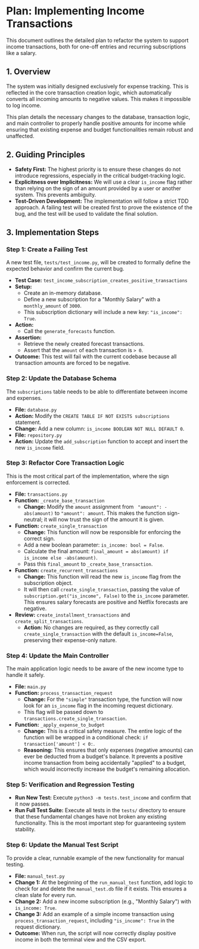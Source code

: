 # Plan: Implementing Income Transactions

This document outlines the detailed plan to refactor the system to support income transactions, both for one-off entries and recurring subscriptions like a salary.

## 1. Overview

The system was initially designed exclusively for expense tracking. This is reflected in the core transaction creation logic, which automatically converts all incoming amounts to negative values. This makes it impossible to log income.

This plan details the necessary changes to the database, transaction logic, and main controller to properly handle positive amounts for income while ensuring that existing expense and budget functionalities remain robust and unaffected.

## 2. Guiding Principles

-   **Safety First:** The highest priority is to ensure these changes do not introduce regressions, especially in the critical budget-tracking logic.
-   **Explicitness over Implicitness:** We will use a clear `is_income` flag rather than relying on the sign of an amount provided by a user or another system. This prevents ambiguity.
-   **Test-Driven Development:** The implementation will follow a strict TDD approach. A failing test will be created first to prove the existence of the bug, and the test will be used to validate the final solution.

## 3. Implementation Steps

### Step 1: Create a Failing Test

A new test file, `tests/test_income.py`, will be created to formally define the expected behavior and confirm the current bug.

-   **Test Case:** `test_income_subscription_creates_positive_transactions`
-   **Setup:**
    -   Create an in-memory database.
    -   Define a new subscription for a "Monthly Salary" with a `monthly_amount` of `3000`.
    -   This subscription dictionary will include a new key: `"is_income": True`.
-   **Action:**
    -   Call the `generate_forecasts` function.
-   **Assertion:**
    -   Retrieve the newly created forecast transactions.
    -   Assert that the `amount` of each transaction is `> 0`.
-   **Outcome:** This test will fail with the current codebase because all transaction amounts are forced to be negative.

### Step 2: Update the Database Schema

The `subscriptions` table needs to be able to differentiate between income and expenses.

-   **File:** `database.py`
-   **Action:** Modify the `CREATE TABLE IF NOT EXISTS subscriptions` statement.
-   **Change:** Add a new column: `is_income BOOLEAN NOT NULL DEFAULT 0`.
-   **File:** `repository.py`
-   **Action:** Update the `add_subscription` function to accept and insert the new `is_income` field.

### Step 3: Refactor Core Transaction Logic

This is the most critical part of the implementation, where the sign enforcement is corrected.

-   **File:** `transactions.py`
-   **Function:** `_create_base_transaction`
    -   **Change:** Modify the `amount` assignment from ` "amount": -abs(amount)` to `"amount": amount`. This makes the function sign-neutral; it will now trust the sign of the amount it is given.
-   **Function:** `create_single_transaction`
    -   **Change:** This function will now be responsible for enforcing the correct sign.
    -   Add a new boolean parameter: `is_income: bool = False`.
    -   Calculate the final amount: `final_amount = abs(amount) if is_income else -abs(amount)`.
    -   Pass this `final_amount` to `_create_base_transaction`.
-   **Function:** `create_recurrent_transactions`
    -   **Change:** This function will read the new `is_income` flag from the subscription object.
    -   It will then call `create_single_transaction`, passing the value of `subscription.get("is_income", False)` to the `is_income` parameter. This ensures salary forecasts are positive and Netflix forecasts are negative.
-   **Review:** `create_installment_transactions` and `create_split_transactions`.
    -   **Action:** No changes are required, as they correctly call `create_single_transaction` with the default `is_income=False`, preserving their expense-only nature.

### Step 4: Update the Main Controller

The main application logic needs to be aware of the new income type to handle it safely.

-   **File:** `main.py`
-   **Function:** `process_transaction_request`
    -   **Change:** For the `"simple"` transaction type, the function will now look for an `is_income` flag in the incoming request dictionary.
    -   This flag will be passed down to `transactions.create_single_transaction`.
-   **Function:** `_apply_expense_to_budget`
    -   **Change:** This is a critical safety measure. The entire logic of the function will be wrapped in a conditional check: `if transaction['amount'] < 0:`.
    -   **Reasoning:** This ensures that only expenses (negative amounts) can ever be deducted from a budget's balance. It prevents a positive income transaction from being accidentally "applied" to a budget, which would incorrectly increase the budget's remaining allocation.

### Step 5: Verification and Regression Testing

-   **Run New Test:** Execute `python3 -m tests.test_income` and confirm that it now passes.
-   **Run Full Test Suite:** Execute all tests in the `tests/` directory to ensure that these fundamental changes have not broken any existing functionality. This is the most important step for guaranteeing system stability.

### Step 6: Update the Manual Test Script

To provide a clear, runnable example of the new functionality for manual testing.

-   **File:** `manual_test.py`
-   **Change 1:** At the beginning of the `run_manual_test` function, add logic to check for and delete the `manual_test.db` file if it exists. This ensures a clean slate for every run.
-   **Change 2:** Add a new income subscription (e.g., "Monthly Salary") with `is_income: True`.
-   **Change 3:** Add an example of a simple income transaction using `process_transaction_request`, including `"is_income": True` in the request dictionary.
-   **Outcome:** When run, the script will now correctly display positive income in both the terminal view and the CSV export.
